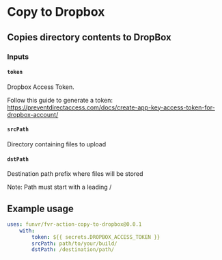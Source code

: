 # Copy to Dropbox

## Copies directory contents to DropBox

### Inputs

#### `token`
Dropbox Access Token.

Follow this guide to generate a token:  
https://preventdirectaccess.com/docs/create-app-key-access-token-for-dropbox-account/

#### `srcPath`
Directory containing files to upload

#### `dstPath`
Destination path prefix where files will be stored

Note: Path must start with a leading /

## Example usage

```yaml
uses: funvr/fvr-action-copy-to-dropbox@0.0.1
    with:
        token: ${{ secrets.DROPBOX_ACCESS_TOKEN }}
        srcPath: path/to/your/build/
        dstPath: /destination/path/
```